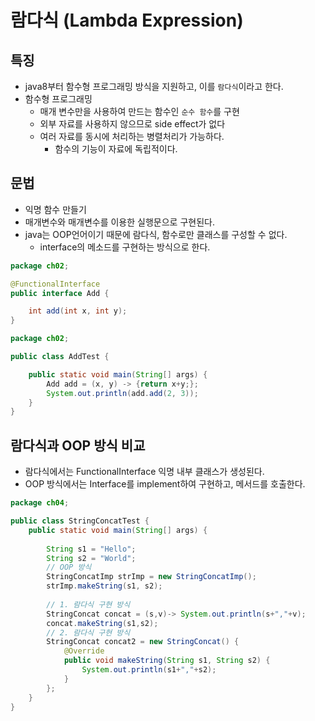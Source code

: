 # 람다식 (Lambda Expression)

## 특징
- java8부터 함수형 프로그래밍 방식을 지원하고, 이를 ```람다식```이라고 한다.
- 함수형 프로그래밍 
  - 매개 변수만을 사용하여 만드는 함수인 ```순수 함수```를 구현
  - 외부 자료를 사용하지 않으므로 side effect가 없다
  - 여러 자료를 동시에 처리하는 병렬처리가 가능하다.
    - 함수의 기능이 자료에 독립적이다.
  
## 문법
- 익명 함수 만들기
- 매개변수와 매개변수를 이용한 실행문으로 구현된다.
- java는 OOP언어이기 때문에 람다식, 함수로만 클래스를 구성할 수 없다.
  - interface의 메소드를 구현하는 방식으로 한다.
  
```java
package ch02;

@FunctionalInterface
public interface Add {

    int add(int x, int y);
}
```

```java
package ch02;

public class AddTest {

    public static void main(String[] args) {
        Add add = (x, y) -> {return x+y;};
        System.out.println(add.add(2, 3));
    }
}
```


## 람다식과 OOP 방식 비교
- 람다식에서는 FunctionalInterface 익명 내부 클래스가 생성된다.
- OOP 방식에서는 Interface를 implement하여 구현하고, 메서드를 호출한다.

```java
package ch04;

public class StringConcatTest {
    public static void main(String[] args) {
    
        String s1 = "Hello";
        String s2 = "World";
        // OOP 방식    
        StringConcatImp strImp = new StringConcatImp();
        strImp.makeString(s1, s2);
        
        // 1. 람다식 구현 방식
        StringConcat concat = (s,v)-> System.out.println(s+","+v);
        concat.makeString(s1,s2);
        // 2. 람다식 구현 방식
        StringConcat concat2 = new StringConcat() {
            @Override
            public void makeString(String s1, String s2) {
                System.out.println(s1+","+s2);
            }
        };
    }
}

```


  

  

